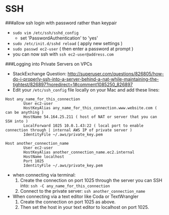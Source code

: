 SSH
===

###allow ssh login with password rather than keypair
- `sudo vim /etc/ssh/sshd_config`
    - set 'PasswordAuthentication' to 'yes'
- `sudo /etc/init.d/sshd reload` ( apply new settings )
- `sudo passwd ec2-user` ( then enter a password at prompt )
- you can now ssh with `ssh ec2-user@address.com`


###Logging into Private Servers on VPCs
- StackExchange Question: http://superuser.com/questions/826805/how-do-i-properly-ssh-into-a-server-behind-a-nat-while-maintaining-the-tightest/826897?noredirect=1#comment1085250_826897
- Edit your `/etc/ssh_config` file locally on your Mac and add these lines:

```
Host any_name_for_this_connection
        User ec2-user
        HostKeyAlias any_name_for_this_connection.www.website.com ( can be anything )
        HostName 54.164.25.211 ( host of NAT or server that you can SSH into )
        LocalForward 1025 10.0.1.43:22 ( local port to enable connection through | internal AWS IP of private server )
        IdentityFile ~/.aws/private_key.pem

Host another_connection_name
        User ec2-user
        HostKeyAlias another_connection_name.ec2.internal
        HostName localhost
        Port 1025
        IdentityFile ~/.aws/private_key.pem
```

- when connecting via terminal:
  1. Create the connection on port 1025 through the server you can SSH into: `ssh -C any_name_for_this_connection`
  2. Connect to the private server: `ssh another_connection_name`
- When connecting via a text editor like Coda or TextWrangler
  1. Create the connection on port 1025 as above.
  2. Then set the host in your text editor to localhost on port 1025.
